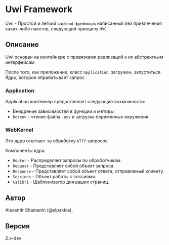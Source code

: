 # Uwi Framework

Uwi - Простой и легкий `backend-фреймворк` написанный без привлечения каких-либо пакетов, следующий принципу `MVC`

## Описание

Uwi основан на контейнере с привязками реализаций к их абстрактным интерфейсам

После того, как приложение, класс `Application`, загружен, запуститься Ядро, которое обрабатывает запрос

### Application

Application контейнер предоставляет следующие вохможности:

- Внедрение зависимостей в функции и методы
- `Dotenv` - чтение файла `.env` и загрузка переменных окружения

### WebKernel

Это ядро отвечает за обработку `HTTP` запросов

Компоненты ядра:

- `Router` - Распределяет запросы по обработчикам.
- `Request` - Представляет собой объект запроса.
- `Response` - Представляет собой объект ответа, отправлемый клиенту.
- `Sessions` - Объект работы с сессиями.
- `Calibri` - Шаблонизатор для ваших страниц.

## Автор

Alexandr Shamanin (@slpakkie).

## Версия

2.x-dev
